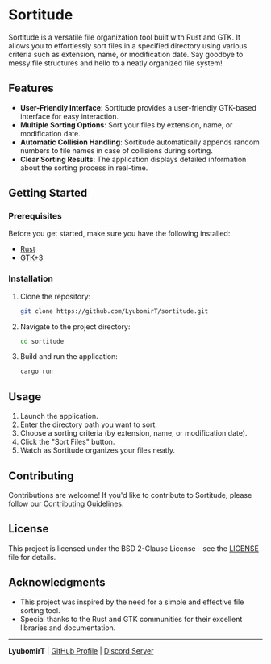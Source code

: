 # Sortitude

Sortitude is a versatile file organization tool built with Rust and GTK. It allows you to effortlessly sort files in a specified directory using various criteria such as extension, name, or modification date. Say goodbye to messy file structures and hello to a neatly organized file system!

## Features

- **User-Friendly Interface**: Sortitude provides a user-friendly GTK-based interface for easy interaction.
- **Multiple Sorting Options**: Sort your files by extension, name, or modification date.
- **Automatic Collision Handling**: Sortitude automatically appends random numbers to file names in case of collisions during sorting.
- **Clear Sorting Results**: The application displays detailed information about the sorting process in real-time.

## Getting Started

### Prerequisites

Before you get started, make sure you have the following installed:

- [Rust](https://www.rust-lang.org/tools/install)
- [GTK+3](https://www.gtk.org/download/)

### Installation

1. Clone the repository:

   ```bash
   git clone https://github.com/LyubomirT/sortitude.git
   ```

2. Navigate to the project directory:

   ```bash
   cd sortitude
   ```

3. Build and run the application:

   ```bash
   cargo run
   ```

## Usage

1. Launch the application.
2. Enter the directory path you want to sort.
3. Choose a sorting criteria (by extension, name, or modification date).
4. Click the "Sort Files" button.
5. Watch as Sortitude organizes your files neatly.

## Contributing

Contributions are welcome! If you'd like to contribute to Sortitude, please follow our [Contributing Guidelines](CONTRIBUTING.md).

## License

This project is licensed under the BSD 2-Clause License - see the [LICENSE](LICENSE) file for details.

## Acknowledgments

- This project was inspired by the need for a simple and effective file sorting tool.
- Special thanks to the Rust and GTK communities for their excellent libraries and documentation.

---

**LyubomirT** | [GitHub Profile](https://github.com/LyubomirT) | [Discord Server](https://discord.gg/kVZVDnPtJQ)